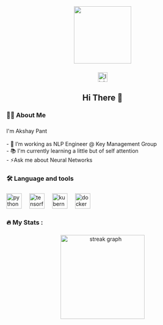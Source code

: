 <div align="center">
  <img height="150" src="https://www.ibm.com/content/dam/connectedassets-adobe-cms/worldwide-content/cdp/cf/ul/g/3a/b8/ICLH_Diagram_Batch_01_03-DeepNeuralNetwork.component.simple-narrative-xl.ts=1708454686214.png/content/adobe-cms/us/en/topics/neural-networks/jcr:content/root/table_of_contents/body/content_section_styled/content-section-body/simple_narrative_2144712998/image"  />
</div>

###

<div align="center">
  <a href="https://www.linkedin.com/in/akshay-pant-26a465170/" target="_blank">
    <img src="https://img.shields.io/static/v1?message=LinkedIn&logo=linkedin&label=&color=0077B5&logoColor=white&labelColor=&style=for-the-badge" height="25" alt="linkedin logo"  />
  </a>
</div>

###


<h2 align="center">Hi There 👋</h2>

###

<h3 align="left">👩‍💻  About Me</h3>

###

<p align="left">I'm Akshay Pant<br><br>- 🔭 I’m working as NLP Engineer @ Key Management Group<br>- 📚 I'm currently learning a little but of self attention<br>- ⚡Ask me about Neural Networks</p>

###

<h3 align="left">🛠 Language and tools</h3>

###

<div align="left">
  <img src="https://cdn.jsdelivr.net/gh/devicons/devicon/icons/python/python-original.svg" height="40" alt="python logo"  />
  <img width="12" />
  <img src="https://cdn.jsdelivr.net/gh/devicons/devicon/icons/tensorflow/tensorflow-original.svg" height="40" alt="tensorflow logo"  />
  <img width="12" />
  <img src="https://cdn.jsdelivr.net/gh/devicons/devicon/icons/kubernetes/kubernetes-plain.svg" height="40" alt="kubernetes logo"  />
  <img width="12" />
  <img src="https://cdn.jsdelivr.net/gh/devicons/devicon/icons/docker/docker-plain-wordmark.svg" height="40" alt="docker logo"  />
</div>

###

<h3 align="left">🔥   My Stats :</h3>

###

<div align="center">
  <img src="https://streak-stats.demolab.com?user=pantakshay41&locale=en&mode=daily&theme=dark&hide_border=false&border_radius=5&order=3" height="220" alt="streak graph"  />
</div>

###
